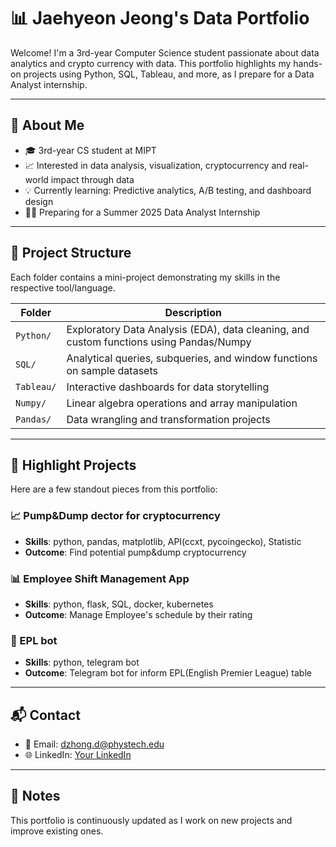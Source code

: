 # 📊 Jaehyeon Jeong's Data Portfolio

Welcome! I'm a 3rd-year Computer Science student passionate about data analytics and crypto currency with data. This portfolio highlights my hands-on projects using Python, SQL, Tableau, and more, as I prepare for a Data Analyst internship.

---

## 🧠 About Me

- 🎓 3rd-year CS student at MIPT
- 📈 Interested in data analysis, visualization, cryptocurrency and real-world impact through data
- 💡 Currently learning: Predictive analytics, A/B testing, and dashboard design
- 🧑‍💻 Preparing for a Summer 2025 Data Analyst Internship

---

## 📁 Project Structure

Each folder contains a mini-project demonstrating my skills in the respective tool/language.

| Folder     | Description |
|------------|-------------|
| `Python/`  | Exploratory Data Analysis (EDA), data cleaning, and custom functions using Pandas/Numpy |
| `SQL/`     | Analytical queries, subqueries, and window functions on sample datasets |
| `Tableau/` | Interactive dashboards for data storytelling |
| `Numpy/`   | Linear algebra operations and array manipulation |
| `Pandas/`  | Data wrangling and transformation projects |

---

## 🧪 Highlight Projects

Here are a few standout pieces from this portfolio:

### 📈 Pump&Dump dector for cryptocurrency
- **Skills**: python, pandas, matplotlib, API(ccxt, pycoingecko), Statistic
- **Outcome**: Find potential pump&dump cryptocurrency

### 📊 Employee Shift Management App
- **Skills**: python, flask, SQL, docker, kubernetes
- **Outcome**: Manage Employee's schedule by their rating

### 📄 EPL bot
- **Skills**: python, telegram bot
- **Outcome**: Telegram bot for inform EPL(English Premier League) table

---

## 📬 Contact

- 📧 Email: dzhong.d@phystech.edu
- 🌐 LinkedIn: [Your LinkedIn](https://www.linkedin.com/in/jaehyeon-jeong-09a81a193)

---

## 📌 Notes

This portfolio is continuously updated as I work on new projects and improve existing ones.
